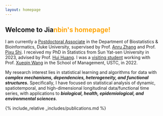 ```yaml
---
layout: homepage
---
```


## Welcome to Jia<n style="color: orange;">nbin's homepage!

I am currently a [Postdoctoral Associate](https://biostat.duke.edu/profile/jianbin-tan) in the Department of Biostatistics & Bioinformatics, Duke University, supervised by Prof. [Anru Zhang](https://anruzhang.github.io) and Prof. [Pixu Shi](https://pixushi.github.io). I received my PhD in Statistics from Sun Yat-sen University in 2023, advised by Prof. [Hui Huang](http://cfas.ruc.edu.cn/kydw/zzyjy/hh/index.htm). I was a [visiting student](https://statlab905.github.io/author/jianbin-tan/) working with Prof. [Xueqin Wang](https://bs.ustc.edu.cn/english/profile.php?id=650) in the School of Management, USTC, in 2022.

My research interest lies in statistical learning and algorithms for data with ***complex mechanisms, dependencies, heterogeneity, and functional structures.*** Specifically, I have focused on statistical analysis of dynamic, spatiotemporal, and high-dimensional longitudinal data/functional time series, with applications to ***biological, health, epidemiological, and environmental sciences***. 

{% include_relative _includes/publications.md %}